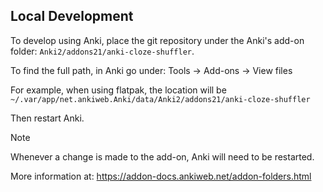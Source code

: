 ## Local Development

To develop using Anki, place the git repository under the Anki's add-on folder:
`Anki2/addons21/anki-cloze-shuffler`.

To find the full path, in Anki go under: Tools → Add-ons → View files

For example, when using flatpak, the location will be `~/.var/app/net.ankiweb.Anki/data/Anki2/addons21/anki-cloze-shuffler`

Then restart Anki.

> [!NOTE]
> Whenever a change is made to the add-on, Anki will need to be restarted.

More information at: https://addon-docs.ankiweb.net/addon-folders.html

